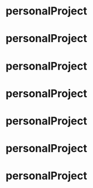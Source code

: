 # personalProject
# personalProject
# personalProject
# personalProject
# personalProject
# personalProject
# personalProject

